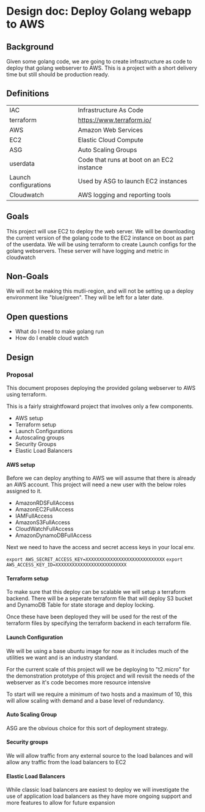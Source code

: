 # Design doc: Deploy Golang webapp to AWS

## Background
Given some golang code, we are going to create infrastructure as code to deploy that golang webserver to AWS. This is a project with a short delivery time but still should be production ready. 

## Definitions

|| 	|
|---|---|
|IAC|Infrastructure As Code|
|terraform|https://www.terraform.io/|
|AWS| Amazon Web Services|
|EC2| Elastic Cloud Compute|
|ASG| Auto Scaling Groups|
|userdata| Code that runs at boot on an EC2 instance|
|Launch configurations| Used by ASG to launch EC2 instances
|Cloudwatch| AWS logging and reporting tools|


## Goals

This project will use EC2 to deploy the web server. We will be downloading the current version of the golang code to the EC2 instance on boot as part of the userdata.
We will be using terraform to create Launch configs for the golang webservers.
These server will have logging and metric in cloudwatch

## Non-Goals

We will not be making this mutli-region, and will not be setting up a deploy environment like "blue/green". They will be left for a later date.

## Open questions

* What do I need to make golang run
* How do I enable cloud watch

## Design

### Proposal

This document proposes deploying the provided golang webserver to AWS using terraform. 

This is a fairly straightfoward project that involves only a few components.

* AWS setup
* Terraform setup
* Launch Configurations
* Autoscaling groups
* Security Groups
* Elastic Load Balancers

#### AWS setup

Before we can deploy anything to AWS we will assume that there is already an AWS account. This project will need a new user with the below roles assigned to it.

* AmazonRDSFullAccess
* AmazonEC2FullAccess
* IAMFullAccess
* AmazonS3FullAccess
* CloudWatchFullAccess
* AmazonDynamoDBFullAccess

Next we need to have the access and secret access keys in your local env.

``export AWS_SECRET_ACCESS_KEY=XXXXXXXXXXXXXXXXXXXXXXXXXXXXX``
``export AWS_ACCESS_KEY_ID=XXXXXXXXXXXXXXXXXXXXXXXXXX``

#### Terraform setup

To make sure that this deploy can be scalable we will setup a terraform backend. There will be a seperate terraform file that will deploy S3 bucket and DynamoDB Table for state storage and deploy locking.

Once these have been deployed they will be used for the rest of the terraform files by specifying the terraform backend in each terraform file.

#### Launch Configuration

We will be using a base ubuntu image for now as it includes much of the utilities we want and is an industry standard.

For the current scale of this project will we be deploying to "t2.micro" for the demonstration prototype of this project and will revisit the needs of the webserver as it's code becomes more resource intensive

To start will we require a minimum of two hosts and a maximum of 10, this will allow scaling with demand and a base level of redundancy.

#### Auto Scaling Group

ASG are the obvious choice for this sort of deployment strategy.

#### Security groups

We will allow traffic from any external source to the load balances and will allow any traffic from the load balancers to EC2

#### Elastic Load Balancers

While classic load balancers are easiest to deploy we will investigate the use of application load balancers as they have more ongoing support and more features to allow for future expansion